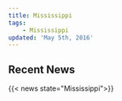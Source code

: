 ```yaml
---
title: Mississippi
tags:
    - Mississippi
updated: 'May 5th, 2016'
---
```


## Recent News
{{< news state="Mississippi">}}
